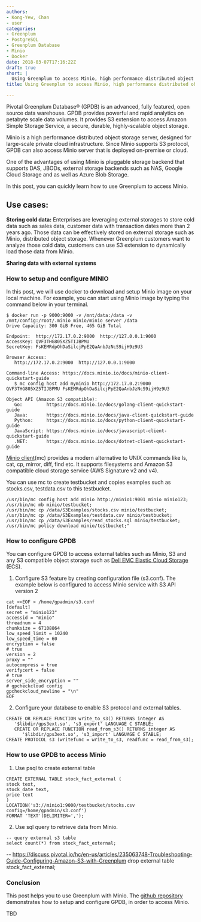 ```yaml
---
authors:
- Kong-Yew, Chan
- user
categories:
- Greenplum
- PostgreSQL
- Greenplum Database
- Minio
- Docker
date: 2018-03-07T17:16:22Z
draft: true
short: |
  Using Greenplum to access Minio, high performance distributed object storage server
title: Using Greenplum to access Minio, high performance distributed object storage server

---
```

Pivotal Greenplum Database® (GPDB) is an advanced, fully featured, open source data warehouse. GPDB provides powerful and rapid analytics on petabyte scale data volumes. It provides S3 extension to access Amazon Simple Storage Service, a secure, durable, highly-scalable object storage.

Minio is a high performance distributed object storage server, designed for
large-scale private cloud infrastructure. Since Minio supports S3 protocol, GPDB can also access Minio server that is deployed on-premise or cloud.

One of the advantages of using Minio is pluggable storage backend that supports DAS, JBODs, external storage backends such as NAS, Google Cloud Storage and as well as Azure Blob Storage.

In this post, you can quickly learn how to use Greenplum to access Minio.  

## Use cases:
**Storing cold data:**
Enterprises are leveraging external storages to store cold data such as sales data, customer data with transaction dates more than 2 years ago. Those data can be effectively stored on external storage such as Minio, distributed object storage. Whenever Greenplum customers want to analyze those cold data, customers can use S3 extension to dynamically load those data from Minio.

**Sharing data with external systems**

### How to setup and configure MINIO
In this post, we will use docker to download and setup Minio image on your local machine.
For example, you can start using Minio image by typing the command below in your terminal.

```
$ docker run -p 9000:9000 -v /mnt/data:/data -v /mnt/config:/root/.minio minio/minio server /data
Drive Capacity: 300 GiB Free, 465 GiB Total

Endpoint:  http://172.17.0.2:9000  http://127.0.0.1:9000
AccessKey: QVF3THG805XZ5TIJBPMU
SecretKey: FsKEMRdpOhDaSilcjPpE2QaAnbJzNcS9ijH9z9U3

Browser Access:
   http://172.17.0.2:9000  http://127.0.0.1:9000

Command-line Access: https://docs.minio.io/docs/minio-client-quickstart-guide
   $ mc config host add myminio http://172.17.0.2:9000 QVF3THG805XZ5TIJBPMU FsKEMRdpOhDaSilcjPpE2QaAnbJzNcS9ijH9z9U3

Object API (Amazon S3 compatible):
   Go:         https://docs.minio.io/docs/golang-client-quickstart-guide
   Java:       https://docs.minio.io/docs/java-client-quickstart-guide
   Python:     https://docs.minio.io/docs/python-client-quickstart-guide
   JavaScript: https://docs.minio.io/docs/javascript-client-quickstart-guide
   .NET:       https://docs.minio.io/docs/dotnet-client-quickstart-guide
```

[Minio client](https://minio.io/downloads.html#download-client)(mc) provides a modern alternative to UNIX commands like ls, cat, cp, mirror, diff, find etc. It supports filesystems and Amazon S3 compatible cloud storage service (AWS Signature v2 and v4).

You can use mc to create testbucket and copies examples such as stocks.csv, testdata.csv to this testbucket.

```
/usr/bin/mc config host add minio http://minio1:9001 minio minio123;
/usr/bin/mc mb minio/testbucket;
/usr/bin/mc cp /data/S3Examples/stocks.csv minio/testbucket;
/usr/bin/mc cp /data/S3Examples/testdata.csv minio/testbucket;
/usr/bin/mc cp /data/S3Examples/read_stocks.sql minio/testbucket;
/usr/bin/mc policy download minio/testbucket;"
```



### How to configure GPDB
You can configure GPDB to access external tables such as Minio, S3 and any S3 compatible object storage such as [Dell EMC Elastic Cloud Storage](https://www.dellemc.com/en-us/storage/ecs/index.htm) (ECS).

1. Configure S3 feature by creating configuration file (s3.conf). The example below is configured to access Minio service with S3 API version 2
```
cat <<EOF > /home/gpadmin/s3.conf
[default]
secret = "minio123"
accessid = "minio"
threadnum = 4
chunksize = 67108864
low_speed_limit = 10240
low_speed_time = 60
encryption = false
# true
version = 2
proxy = ""
autocompress = true
verifycert = false
# true
server_side_encryption = ""
# gpcheckcloud config
gpcheckcloud_newline = "\n"
EOF
```

2. Configure your database to enable S3 protocol and external tables.

```
CREATE OR REPLACE FUNCTION write_to_s3() RETURNS integer AS
   '$libdir/gps3ext.so', 's3_export' LANGUAGE C STABLE;
   CREATE OR REPLACE FUNCTION read_from_s3() RETURNS integer AS
      '$libdir/gps3ext.so', 's3_import' LANGUAGE C STABLE;
CREATE PROTOCOL s3 (writefunc = write_to_s3, readfunc = read_from_s3);

```
### How to use GPDB to access Minio
1. Use psql to create external table

```
CREATE EXTERNAL TABLE stock_fact_external (
stock text,
stock_date text,
price text
)
LOCATION('s3://minio1:9000/testbucket/stocks.csv config=/home/gpadmin/s3.conf')
FORMAT 'TEXT'(DELIMITER=',');
```
2. Use sql query to retrieve data from Minio.


```
-- query external s3 table
select count(*) from stock_fact_external;
```


-- https://discuss.pivotal.io/hc/en-us/articles/235063748-Troubleshooting-Guide-Configuring-Amazon-S3-with-Greenplum
drop external table stock_fact_external;



### Conclusion
This post helps you to use Greenplum with Minio. The [github repository](https://github.com/kongc-organization/greenplum-minio) demonstrates how to  setup and configure GPDB, in order to access Minio.

TBD

